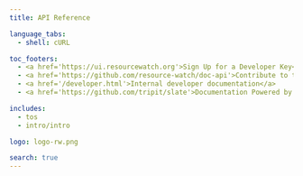 ```yaml
---
title: API Reference

language_tabs:
  - shell: cURL

toc_footers:
  - <a href='https://ui.resourcewatch.org'>Sign Up for a Developer Key</a>
  - <a href='https://github.com/resource-watch/doc-api'>Contribute to these docs</a>
  - <a href='/developer.html'>Internal developer documentation</a>
  - <a href='https://github.com/tripit/slate'>Documentation Powered by Slate</a>

includes:
  - tos
  - intro/intro

logo: logo-rw.png

search: true
---
```


